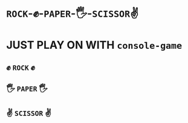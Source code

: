 # `ROCK`-✊-`PAPER`-🖐-`SCISSOR`✌️
# JUST PLAY ON WITH `console-game` 
## ✊ `ROCK` ✊
## 🖐 `PAPER` 🖐
## ✌️ `SCISSOR` ✌️
